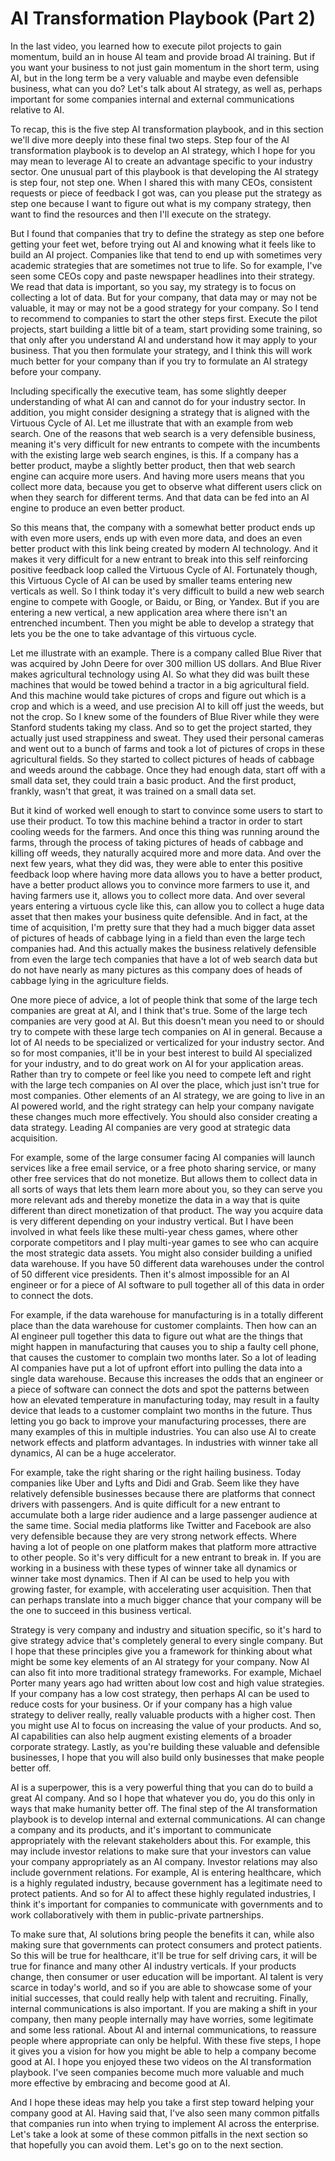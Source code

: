 # AI Transformation Playbook (Part 2)

In the last video, you learned how to execute pilot projects to gain momentum, build an in house AI team and provide broad AI training. But if you want your business to not just gain momentum in the short term, using AI, but in the long term be a very valuable and maybe even defensible business, what can you do? Let's talk about AI strategy, as well as, perhaps important for some companies internal and external communications relative to AI.

To recap, this is the five step AI transformation playbook, and in this section we'll dive more deeply into these final two steps. Step four of the AI transformation playbook is to develop an AI strategy, which I hope for you may mean to leverage AI to create an advantage specific to your industry sector. One unusual part of this playbook is that developing the AI strategy is step four, not step one. When I shared this with many CEOs, consistent requests or piece of feedback I got was, can you please put the strategy as step one because I want to figure out what is my company strategy, then want to find the resources and then I'll execute on the strategy.

But I found that companies that try to define the strategy as step one before getting your feet wet, before trying out AI and knowing what it feels like to build an AI project. Companies like that tend to end up with sometimes very academic strategies that are sometimes not true to life. So for example, I've seen some CEOs copy and paste newspaper headlines into their strategy. We read that data is important, so you say, my strategy is to focus on collecting a lot of data. But for your company, that data may or may not be valuable, it may or may not be a good strategy for your company. So I tend to recommend to companies to start the other steps first. Execute the pilot projects, start building a little bit of a team, start providing some training, so that only after you understand AI and understand how it may apply to your business. That you then formulate your strategy, and I think this will work much better for your company than if you try to formulate an AI strategy before your company.

Including specifically the executive team, has some slightly deeper understanding of what AI can and cannot do for your industry sector. In addition, you might consider designing a strategy that is aligned with the Virtuous Cycle of AI. Let me illustrate that with an example from web search. One of the reasons that web search is a very defensible business, meaning it's very difficult for new entrants to compete with the incumbents with the existing large web search engines, is this. If a company has a better product, maybe a slightly better product, then that web search engine can acquire more users. And having more users means that you collect more data, because you get to observe what different users click on when they search for different terms. And that data can be fed into an AI engine to produce an even better product.

So this means that, the company with a somewhat better product ends up with even more users, ends up with even more data, and does an even better product with this link being created by modern AI technology. And it makes it very difficult for a new entrant to break into this self reinforcing positive feedback loop called the Virtuous Cycle of AI. Fortunately though, this Virtuous Cycle of AI can be used by smaller teams entering new verticals as well. So I think today it's very difficult to build a new web search engine to compete with Google, or Baidu, or Bing, or Yandex. But if you are entering a new vertical, a new application area where there isn't an entrenched incumbent. Then you might be able to develop a strategy that lets you be the one to take advantage of this virtuous cycle.

Let me illustrate with an example. There is a company called Blue River that was acquired by John Deere for over 300 million US dollars. And Blue River makes agricultural technology using AI. So what they did was built these machines that would be towed behind a tractor in a big agricultural field. And this machine would take pictures of crops and figure out which is a crop and which is a weed, and use precision AI to kill off just the weeds, but not the crop. So I knew some of the founders of Blue River while they were Stanford students taking my class. And so to get the project started, they actually just used strappiness and sweat. They used their personal cameras and went out to a bunch of farms and took a lot of pictures of crops in these agricultural fields. So they started to collect pictures of heads of cabbage and weeds around the cabbage. Once they had enough data, start off with a small data set, they could train a basic product. And the first product, frankly, wasn't that great, it was trained on a small data set.

But it kind of worked well enough to start to convince some users to start to use their product. To tow this machine behind a tractor in order to start cooling weeds for the farmers. And once this thing was running around the farms, through the process of taking pictures of heads of cabbage and killing off weeds, they naturally acquired more and more data. And over the next few years, what they did was, they were able to enter this positive feedback loop where having more data allows you to have a better product, have a better product allows you to convince more farmers to use it, and having farmers use it, allows you to collect more data. And over several years entering a virtuous cycle like this, can allow you to collect a huge data asset that then makes your business quite defensible. And in fact, at the time of acquisition, I'm pretty sure that they had a much bigger data asset of pictures of heads of cabbage lying in a field than even the large tech companies had. And this actually makes the business relatively defensible from even the large tech companies that have a lot of web search data but do not have nearly as many pictures as this company does of heads of cabbage lying in the agriculture fields.

One more piece of advice, a lot of people think that some of the large tech companies are great at AI, and I think that's true. Some of the large tech companies are very good at AI. But this doesn't mean you need to or should try to compete with these large tech companies on AI in general. Because a lot of AI needs to be specialized or verticalized for your industry sector. And so for most companies, it'll be in your best interest to build AI specialized for your industry, and to do great work on AI for your application areas. Rather than try to compete or feel like you need to compete left and right with the large tech companies on AI over the place, which just isn't true for most companies. Other elements of an AI strategy, we are going to live in an AI powered world, and the right strategy can help your company navigate these changes much more effectively. You should also consider creating a data strategy. Leading AI companies are very good at strategic data acquisition.

For example, some of the large consumer facing AI companies will launch services like a free email service, or a free photo sharing service, or many other free services that do not monetize. But allows them to collect data in all sorts of ways that lets them learn more about you, so they can serve you more relevant ads and thereby monetize the data in a way that is quite different than direct monetization of that product. The way you acquire data is very different depending on your industry vertical. But I have been involved in what feels like these multi-year chess games, where other corporate competitors and I play multi-year games to see who can acquire the most strategic data assets. You might also consider building a unified data warehouse. If you have 50 different data warehouses under the control of 50 different vice presidents. Then it's almost impossible for an AI engineer or for a piece of AI software to pull together all of this data in order to connect the dots.

For example, if the data warehouse for manufacturing is in a totally different place than the data warehouse for customer complaints. Then how can an AI engineer pull together this data to figure out what are the things that might happen in manufacturing that causes you to ship a faulty cell phone, that causes the customer to complain two months later. So a lot of leading AI companies have put a lot of upfront effort into pulling the data into a single data warehouse. Because this increases the odds that an engineer or a piece of software can connect the dots and spot the patterns between how an elevated temperature in manufacturing today, may result in a faulty device that leads to a customer complaint two months in the future. Thus letting you go back to improve your manufacturing processes, there are many examples of this in multiple industries. You can also use AI to create network effects and platform advantages. In industries with winner take all dynamics, AI can be a huge accelerator.

For example, take the right sharing or the right hailing business. Today companies like Uber and Lyfts and Didi and Grab. Seem like they have relatively defensible businesses because there are platforms that connect drivers with passengers. And is quite difficult for a new entrant to accumulate both a large rider audience and a large passenger audience at the same time. Social media platforms like Twitter and Facebook are also very defensible because they are very strong network effects. Where having a lot of people on one platform makes that platform more attractive to other people. So it's very difficult for a new entrant to break in. If you are working in a business with these types of winner take all dynamics or winner take most dynamics. Then if AI can be used to help you with growing faster, for example, with accelerating user acquisition. Then that can perhaps translate into a much bigger chance that your company will be the one to succeed in this business vertical.

Strategy is very company and industry and situation specific, so it's hard to give strategy advice that's completely general to every single company. But I hope that these principles give you a framework for thinking about what might be some key elements of an AI strategy for your company. Now AI can also fit into more traditional strategy frameworks. For example, Michael Porter many years ago had written about low cost and high value strategies. If your company has a low cost strategy, then perhaps AI can be used to reduce costs for your business. Or if your company has a high value strategy to deliver really, really valuable products with a higher cost. Then you might use AI to focus on increasing the value of your products. And so, AI capabilities can also help augment existing elements of a broader corporate strategy. Lastly, as you're building these valuable and defensible businesses, I hope that you will also build only businesses that make people better off.

AI is a superpower, this is a very powerful thing that you can do to build a great AI company. And so I hope that whatever you do, you do this only in ways that make humanity better off. The final step of the AI transformation playbook is to develop internal and external communications. AI can change a company and its products, and it's important to communicate appropriately with the relevant stakeholders about this. For example, this may include investor relations to make sure that your investors can value your company appropriately as an AI company. Investor relations may also include government relations. For example, AI is entering healthcare, which is a highly regulated industry, because government has a legitimate need to protect patients. And so for AI to affect these highly regulated industries, I think it's important for companies to communicate with governments and to work collaboratively with them in public-private partnerships.

To make sure that, AI solutions bring people the benefits it can, while also making sure that governments can protect consumers and protect patients. So this will be true for healthcare, it'll be true for self driving cars, it will be true for finance and many other AI industry verticals. If your products change, then consumer or user education will be important. AI talent is very scarce in today's world, and so if you are able to showcase some of your initial successes, that could really help with talent and recruiting. Finally, internal communications is also important. If you are making a shift in your company, then many people internally may have worries, some legitimate and some less rational. About AI and internal communications, to reassure people where appropriate can only be helpful. With these five steps, I hope it gives you a vision for how you might be able to help a company become good at AI. I hope you enjoyed these two videos on the AI transformation playbook. I've seen companies become much more valuable and much more effective by embracing and become good at AI.

And I hope these ideas may help you take a first step toward helping your company good at AI. Having said that, I've also seen many common pitfalls that companies run into when trying to implement AI across the enterprise. Let's take a look at some of these common pitfalls in the next section so that hopefully you can avoid them. Let's go on to the next section.

